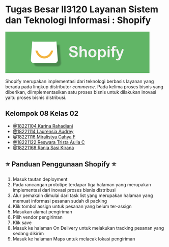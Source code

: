 # Tugas Besar II3120 Layanan Sistem dan Teknologi Informasi : Shopify
![Logo](Logo.png)

Shopify merupakan implementasi dari teknologi berbasis layanan yang berada pada lingkup distributor *commerce*. Pada kelima proses bisnis yang diberikan, diimplementasikan satu proses bisnis untuk dilakukan inovasi yaitu proses bisnis distribusi. 

## Kelompok 08 Kelas 02

- [@18221104 Karina Rahadiani](https://github.com/karinarahadiani)
- [@18221114 Laurensia Audrey](https://github.com/audarcy)
- [@18221116 Miralistya Cahya F](https://github.com/miralistyacahya)
- [@18221122 Reswara Trista Aulia C](https://github.com/reswaratrista)
- [@18221168 Rania Sasi Kirana](https://github.com/raniakiranaa)


## ⭐️ Panduan Penggunaan Shopify ⭐️
1. Masuk tautan deployment 
2. Pada rancangan prototipe terdapar tiga halaman yang merupakan implementasi dari inovasi proses bisnis distribusi 
3. Alur pemakain dimulai dari task list yang merupakan halaman yang memuat informasi pesanan sudah di packing 
4. Klik tombol assign untuk pesanan yang belum ter-assign 
5. Masukan alamat pengiriman 
6. Pilih vendor pengiriman 
7. Klik save 
8. Masuk ke halaman On Delivery untuk melakukan tracking pesanan yang sedang dikirim 
9. Masuk ke halaman Maps untuk melacak lokasi pengiriman 
